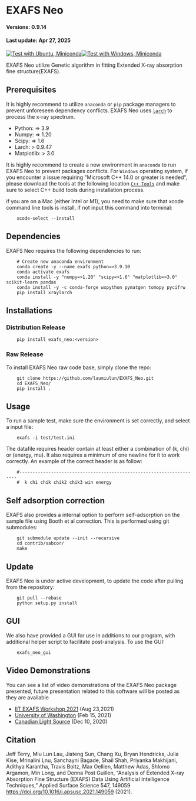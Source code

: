 # EXAFS Neo

#### Versions: 0.9.14

#### Last update: Apr 27, 2025

<!-- ![example workflow](https://github.com/laumiulun/EXAFS_Neo/actions/workflows/<WORKFLOW_FILE>/badge.svg) -->

[![Test with Ubuntu, Miniconda](https://github.com/laumiulun/EXAFS_Neo/actions/workflows/test_ubuntu.yml/badge.svg?branch=unit_tests)](https://github.com/laumiulun/EXAFS_Neo/actions/workflows/test_ubuntu.yml)[![Test with Windows, Miniconda](https://github.com/laumiulun/EXAFS_Neo/actions/workflows/test_windows.yml/badge.svg?branch=unit_tests)](https://github.com/laumiulun/EXAFS_Neo/actions/workflows/test_windows.yml)

EXAFS Neo utilize Genetic algorithm in fitting Extended X-ray absorption fine structure(EXAFS).

## Prerequisites

It is highly recommend to utilize `anaconda` or `pip` package managers to prevent unforeseen dependency conflicts. EXAFS
Neo uses [`larch`](https://xraypy.github.io/xraylarch/) to process the x-ray spectrum.

- Python: => 3.9
- Numpy: => 1.20
- Scipy: => 1.6
- Larch: > 0.9.47
- Matplotlib: > 3.0

It is highly recommend to create a new environment in `anaconda` to run EXAFS Neo to prevent packages conflicts.
For `Windows` operating system, if you encounter a issue requiring "Microsoft C++ 14.0 or greater is needed", please
download the tools at the following location [`C++ Tools`](https://visualstudio.microsoft.com/visual-cpp-build-tools/)
and make sure to select C++ build tools during installation process.

if you are on a Mac (either Intel or M1), you need to make sure that xcode command line tools is install, if not input
this command into terminal:

        xcode-select --install

## Dependencies

EXAFS Neo requires the following dependencies to run:

        # Create new anaconda environment
        conda create -y --name exafs python=>3.9.10
        conda activate exafs
        conda install -y "numpy=>1.20" "scipy=>1.6" "matplotlib=>3.0" scikit-learn pandas
        conda install -y -c conda-forge wxpython pymatgen tomopy pycifrw
        pip install xraylarch

## Installations

### Distribution Release

        pip install exafs_neo:<version>

### Raw Release

To install EXAFS Neo raw code base, simply clone the repo:

        git clone https://github.com/laumiulun/EXAFS_Neo.git
        cd EXAFS_Neo/
        pip install .

## Usage

To run a sample test, make sure the environment is set correctly, and select a input file:

        exafs -i test/test.ini

The datafile requires header contain at least either a combination of (k, chi) or (energy, mu). It also requires a
minimum of one newline for it to work correctly. An example of the correct header is as follow:

        #---------------------------------------------------------------------
        #  k chi chik chik2 chik3 win energy

## Self adsorption correction

EXAFS also provides a internal option to perform self-adsorption on the sample file using Booth et al correction. This
is performed using git submodules:

        git submodule update --init --recursive
        cd contrib/sabcor/
        make

## Update

EXAFS Neo is under active development, to update the code after pulling from the repository:

        git pull --rebase
        python setup.py install

## GUI

We also have provided a GUI for use in additions to our program, with additional helper script to facilitate
post-analysis. To use the GUI:

        exafs_neo_gui

## Video Demonstrations

You can see a list of video demonstrations of the EXAFS Neo package presented, future presentation related to this
software will be posted as they are available

<!-- - https://www.youtube.com/playlist?list=PLqZCvArs4yF8IrREQ3AzZJX2N-IRAPEmy [Aug 23,2021] (IIT EXAFS Workshop 2021)
- https://youtu.be/KwhItvwhapg [Feb 15, 2021] (University of Washington)
- https://youtu.be/jqISqq_FFR8 [Dec 10, 2020] (Canadian Light Source) -->

- [IIT EXAFS Workshop 2021](https://www.youtube.com/playlist?list=PLqZCvArs4yF8IrREQ3AzZJX2N-IRAPEmy) (Aug 23,2021)
- [University of Washington](https://youtu.be/KwhItvwhapg) (Feb 15, 2021)
- [Canadian Light Source](https://youtu.be/jqISqq_FFR8) (Dec 10, 2020)

## Citation

Jeff Terry, Miu Lun Lau, Jiateng Sun, Chang Xu, Bryan Hendricks, Julia Kise, Mrinalini Lnu, Sanchayni Bagade, Shail
Shah, Priyanka Makhijani, Adithya Karantha, Travis Boltz, Max Oellien, Matthew Adas, Shlomo Argamon, Min Long, and Donna
Post Guillen, “Analysis of Extended X-ray Absorption Fine Structure (EXAFS) Data Using Artificial Intelligence
Techniques,” Applied Surface Science 547, 149059 <https://doi.org/10.1016/j.apsusc.2021.149059> (2021).
